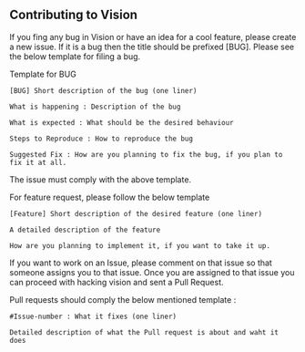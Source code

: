 ## Contributing to Vision

If you fing any bug in Vision or have an idea for a cool feature, please create a new issue.
If it is a bug then the title should be prefixed [BUG]. Please see the below template for filing a bug.

Template for BUG

```
[BUG] Short description of the bug (one liner)

What is happening : Description of the bug

What is expected : What should be the desired behaviour

Steps to Reproduce : How to reproduce the bug

Suggested Fix : How are you planning to fix the bug, if you plan to fix it at all.

```

The issue must comply with the above template.

For feature request, please follow the below template

```
[Feature] Short description of the desired feature (one liner)

A detailed description of the feature

How are you planning to implement it, if you want to take it up.

```
If you want to work on an Issue, please comment on that issue so that someone assigns you to that issue.
Once you are assigned to that issue you can proceed with hacking vision and sent a Pull Request.

Pull requests should comply the below mentioned template :

```
#Issue-number : What it fixes (one liner)

Detailed description of what the Pull request is about and waht it does

```
